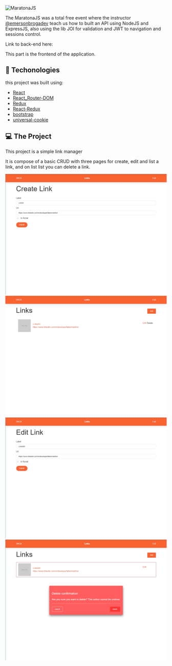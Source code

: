 ![MaratonaJS](http://s3.emerson.link/prints/2020-07-05-074937-06n3n.png)

The MaratonaJS was a total free event where the instructor [@emersonbrogadev](https://www.instagram.com/emersonbrogadev/)
teach us how to built an API using NodeJS and ExpressJS, also using the lib JOI for validation and JWT to navigation and sessions control.

Link to back-end here:

This part is the frontend of the application.

## 🚀 Techonologies

this project was built using:


- [React](https://reactjs.org)
- [React_Router-DOM](https://reactrouter.com/web/guides/quick-start)
- [Redux](https://redux.js.org/)
- [React-Redux](https://react-redux.js.org/)
- [bootstrap](https://getbootstrap.com/)
- [universal-cookie](https://github.com/reactivestack/cookies/tree/master/packages/universal-cookie)

## 💻 The Project

This project is a simple link manager

It is compose of a basic CRUD with three pages for create, edit and list a link, and on list list you can delete a link.

![CreateLink](https://github.com/devfabiorm/maratonaJS-frontend-links/blob/master/images/Create%20Link.jpg)
![ListLinks](https://github.com/devfabiorm/maratonaJS-frontend-links/blob/master/images/List%20links.jpg)
![EditLink](https://github.com/devfabiorm/maratonaJS-frontend-links/blob/master/images/Edit%20Link.jpg)
![DeleteLink](https://github.com/devfabiorm/maratonaJS-frontend-links/blob/master/images/Delete%20Link.jpg)




